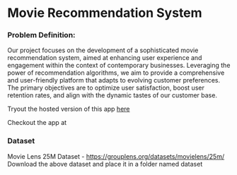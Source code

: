 # Movie Recommendation System

### Problem Definition: 
Our project focuses on the development of a sophisticated movie recommendation system, aimed at enhancing user experience and engagement within the context of contemporary businesses. Leveraging the power of recommendation algorithms, we aim to provide a comprehensive and user-friendly platform that adapts to evolving customer preferences. The primary objectives are to optimize user satisfaction, boost user retention rates, and align with the dynamic tastes of our customer base.

Tryout the hosted version of this app [here](https://siva-airviz2.streamlit.app/)

Checkout the app at 
### Dataset
Movie Lens 25M Dataset - https://grouplens.org/datasets/movielens/25m/ \
Download the above dataset and place it in a folder named dataset
